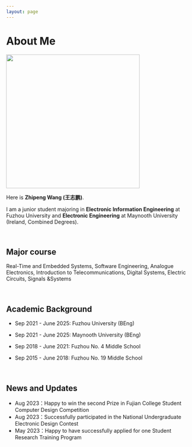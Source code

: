 ```yaml
---
layout: page
---
```


# About Me

<img src="https://wangzhipeng.space/zpth.jpg" class="floatpic" width="360" height="360">

Here is **Zhipeng Wang (王志鹏)**.

I am a junior student majoring in **Electronic Information Engineering** at Fuzhou University and **Electronic Engineering** at Maynooth University (Ireland, Combined Degrees). 

<br>

## Major course

Real-Time and Embedded Systems, Software Engineering, Analogue Electronics, Introduction to Telecommunications, Digital Systems, Electric Circuits, Signals &Systems

<br>

## Academic Background

- Sep 2021 - June 2025: Fuzhou University (BEng)
- Sep 2021 - June 2025: Maynooth University (BEng)
- Sep 2018 - June 2021: Fuzhou No. 4 Middle School 
- Sep 2015 - June 2018: Fuzhou No. 19 Middle School
  
  <br>

## News and Updates

- Aug 2023：Happy to win the second Prize in Fujian College Student Computer Design Competition
- Aug 2023：Successfully participated in the National Undergraduate Electronic Design Contest
- May 2023：Happy to have successfully applied for one Student Research Training Program
